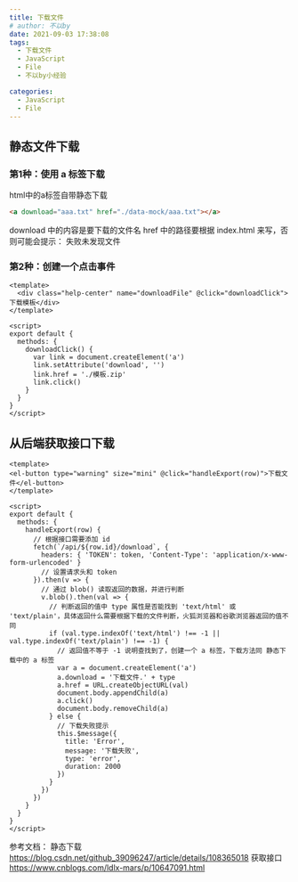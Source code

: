 ```yaml
---
title: 下载文件
# author: 不以by
date: 2021-09-03 17:38:08
tags: 
  - 下载文件
  - JavaScript
  - File
  - 不以by小经验

categories: 
  - JavaScript
  - File
---
```


## 静态文件下载
### 第1种：使用 a 标签下载
html中的a标签自带静态下载
```html
<a download="aaa.txt" href="./data-mock/aaa.txt"></a>
```
download 中的内容是要下载的文件名
href 中的路径要根据 index.html 来写，否则可能会提示： 失败未发现文件


### 第2种：创建一个点击事件
```vue
<template>
  <div class="help-center" name="downloadFile" @click="downloadClick">下载模板</div>
</template>

<script>
export default {
  methods: {
    downloadClick() {
      var link = document.createElement('a')
      link.setAttribute('download', '')
      link.href = './模板.zip'
      link.click()
    }
  }
}
</script>

```

## 从后端获取接口下载


```vue
<template>
<el-button type="warning" size="mini" @click="handleExport(row)">下载文件</el-button>
</template>

<script>
export default {
  methods: {
    handleExport(row) {
      // 根据接口需要添加 id
      fetch(`/api/${row.id}/download`, {
        headers: { 'TOKEN': token, 'Content-Type': 'application/x-www-form-urlencoded' }
        // 设置请求头和 token
      }).then(v => {
        // 通过 blob() 读取返回的数据，并进行判断
        v.blob().then(val => {
          // 判断返回的值中 type 属性是否能找到 'text/html' 或 'text/plain'，具体返回什么需要根据下载的文件判断，火狐浏览器和谷歌浏览器返回的值不同
          if (val.type.indexOf('text/html') !== -1 || val.type.indexOf('text/plain') !== -1) {
            // 返回值不等于 -1 说明查找到了，创建一个 a 标签，下载方法同 静态下载中的 a 标签
            var a = document.createElement('a')
            a.download = '下载文件.' + type
            a.href = URL.createObjectURL(val)
            document.body.appendChild(a)
            a.click()
            document.body.removeChild(a)
          } else {
            // 下载失败提示
            this.$message({
              title: 'Error',
              message: '下载失败',
              type: 'error',
              duration: 2000
            })
          }
        })
      })
    }
  }
}
</script>
```
参考文档：
静态下载 https://blog.csdn.net/github_39096247/article/details/108365018
获取接口 https://www.cnblogs.com/ldlx-mars/p/10647091.html

